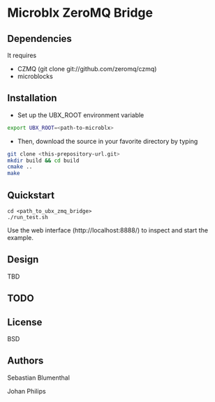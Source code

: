 Microblx ZeroMQ Bridge
=========

Dependencies
-----------

It requires 

* CZMQ (git clone git://github.com/zeromq/czmq)
* microblocks


Installation
--------------


* Set up the UBX_ROOT environment variable
```sh
export UBX_ROOT=<path-to-microblx>
```
* Then, download the source in your favorite directory by typing
```sh
git clone <this-prepository-url.git>
mkdir build && cd build
cmake ..
make
```

Quickstart
-----------

```
cd <path_to_ubx_zmq_bridge>
./run_test.sh
```



Use the web interface (http://localhost:8888/) to inspect and start the example.


Design
--------

TBD

TODO
---



License
---

BSD

Authors
-----

Sebastian Blumenthal

Johan Philips

